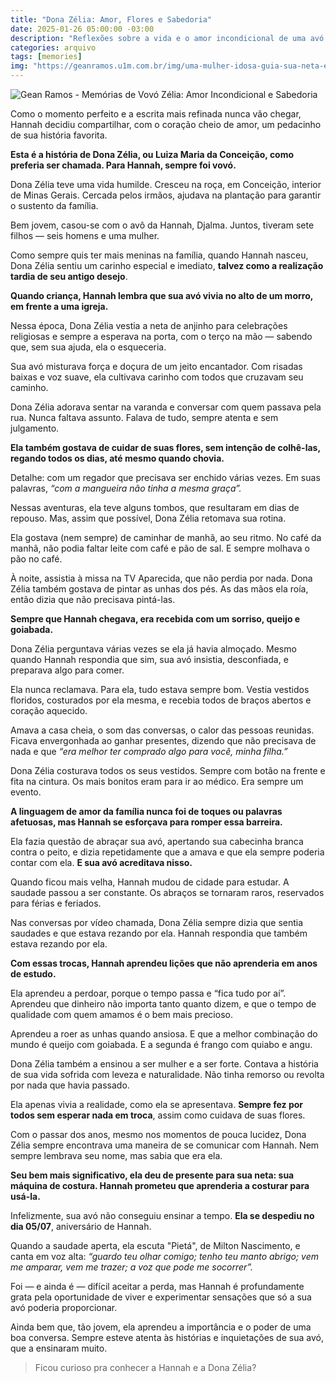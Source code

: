 ```yaml
---
title: "Dona Zélia: Amor, Flores e Sabedoria"
date: 2025-01-26 05:00:00 -03:00
description: "Reflexões sobre a vida e o amor incondicional de uma avó."
categories: arquivo
tags: [memories]
img: "https://geanramos.u1m.com.br/img/uma-mulher-idosa-guia-sua-neta-enquanto-amassam-massa-em-conjunto-em-uma-bancada-da-cozinha-o-po-de-farinha-enche-o-ar-enquanto-desfrutam-deste-tempo-significativo-de-ligacao_564714-82999.jpg"
---
```


![Gean Ramos - Memórias de Vovó Zélia: Amor Incondicional e Sabedoria](https://i1.wp.com/img.freepik.com/fotos-premium/uma-mulher-idosa-guia-sua-neta-enquanto-amassam-massa-em-conjunto-em-uma-bancada-da-cozinha-o-po-de-farinha-enche-o-ar-enquanto-desfrutam-deste-tempo-significativo-de-ligacao_564714-82999.jpg?resize=600,338)


Como o momento perfeito e a escrita mais refinada nunca vão chegar, Hannah decidiu compartilhar, com o coração cheio de amor, um pedacinho de sua história favorita.

**Esta é a história de Dona Zélia, ou Luiza Maria da Conceição, como preferia ser chamada. Para Hannah, sempre foi vovó.**

Dona Zélia teve uma vida humilde. Cresceu na roça, em Conceição, interior de Minas Gerais. Cercada pelos irmãos, ajudava na plantação para garantir o sustento da família.

Bem jovem, casou-se com o avô da Hannah, Djalma. Juntos, tiveram sete filhos — seis homens e uma mulher. 

Como sempre quis ter mais meninas na família, quando Hannah nasceu, Dona Zélia sentiu um carinho especial e imediato, **talvez como a realização tardia de seu antigo desejo**.

**Quando criança, Hannah lembra que sua avó vivia no alto de um morro, em frente a uma igreja.**

Nessa época, Dona Zélia vestia a neta de anjinho para celebrações religiosas e sempre a esperava na porta, com o terço na mão — sabendo que, sem sua ajuda, ela o esqueceria.

Sua avó misturava força e doçura de um jeito encantador. Com risadas baixas e voz suave, ela cultivava carinho com todos que cruzavam seu caminho.

Dona Zélia adorava sentar na varanda e conversar com quem passava pela rua. Nunca faltava assunto. Falava de tudo, sempre atenta e sem julgamento.

**Ela também gostava de cuidar de suas flores, sem intenção de colhê-las, regando todos os dias, até mesmo quando chovia.**

Detalhe: com um regador que precisava ser enchido várias vezes. Em suas palavras, _“com a mangueira não tinha a mesma graça”._

Nessas aventuras, ela teve alguns tombos, que resultaram em dias de repouso. Mas, assim que possível, Dona Zélia retomava sua rotina.

Ela gostava (nem sempre) de caminhar de manhã, ao seu ritmo. No café da manhã, não podia faltar leite com café e pão de sal. E sempre molhava o pão no café.

À noite, assistia à missa na TV Aparecida, que não perdia por nada. Dona Zélia também gostava de pintar as unhas dos pés. As das mãos ela roía, então dizia que não precisava pintá-las.

**Sempre que Hannah chegava, era recebida com um sorriso, queijo e goiabada.**

Dona Zélia perguntava várias vezes se ela já havia almoçado. Mesmo quando Hannah respondia que sim, sua avó insistia, desconfiada, e preparava algo para comer.

Ela nunca reclamava. Para ela, tudo estava sempre bom. Vestia vestidos floridos, costurados por ela mesma, e recebia todos de braços abertos e coração aquecido.

Amava a casa cheia, o som das conversas, o calor das pessoas reunidas. Ficava envergonhada ao ganhar presentes, dizendo que não precisava de nada e que _“era melhor ter comprado algo para você, minha filha.”_

Dona Zélia costurava todos os seus vestidos. Sempre com botão na frente e fita na cintura. Os mais bonitos eram para ir ao médico. Era sempre um evento.

**A linguagem de amor da família nunca foi de toques ou palavras afetuosas, mas Hannah se esforçava para romper essa barreira.**

Ela fazia questão de abraçar sua avó, apertando sua cabecinha branca contra o peito, e dizia repetidamente que a amava e que ela sempre poderia contar com ela. **E sua avó acreditava nisso.**

Quando ficou mais velha, Hannah mudou de cidade para estudar. A saudade passou a ser constante. Os abraços se tornaram raros, reservados para férias e feriados.

Nas conversas por vídeo chamada, Dona Zélia sempre dizia que sentia saudades e que estava rezando por ela. Hannah respondia que também estava rezando por ela.

**Com essas trocas, Hannah aprendeu lições que não aprenderia em anos de estudo.**

Ela aprendeu a perdoar, porque o tempo passa e “fica tudo por aí”. Aprendeu que dinheiro não importa tanto quanto dizem, e que o tempo de qualidade com quem amamos é o bem mais precioso.

Aprendeu a roer as unhas quando ansiosa. E que a melhor combinação do mundo é queijo com goiabada. E a segunda é frango com quiabo e angu.

Dona Zélia também a ensinou a ser mulher e a ser forte. Contava a história de sua vida sofrida com leveza e naturalidade. Não tinha remorso ou revolta por nada que havia passado.

Ela apenas vivia a realidade, como ela se apresentava. **Sempre fez por todos sem esperar nada em troca**, assim como cuidava de suas flores.

Com o passar dos anos, mesmo nos momentos de pouca lucidez, Dona Zélia sempre encontrava uma maneira de se comunicar com Hannah. Nem sempre lembrava seu nome, mas sabia que era ela.

**Seu bem mais significativo, ela deu de presente para sua neta: sua máquina de costura. Hannah prometeu que aprenderia a costurar para usá-la.**

Infelizmente, sua avó não conseguiu ensinar a tempo. **Ela se despediu no dia 05/07**, aniversário de Hannah.

Quando a saudade aperta, ela escuta "Pietá", de Milton Nascimento, e canta em voz alta: _“guardo teu olhar comigo; tenho teu manto abrigo; vem me amparar, vem me trazer; a voz que pode me socorrer”._

Foi — e ainda é — difícil aceitar a perda, mas Hannah é profundamente grata pela oportunidade de viver e experimentar sensações que só a sua avó poderia proporcionar.

Ainda bem que, tão jovem, ela aprendeu a importância e o poder de uma boa conversa. Sempre esteve atenta às histórias e inquietações de sua avó, que a ensinaram muito.

> Ficou curioso pra conhecer a Hannah e a Dona Zélia?
